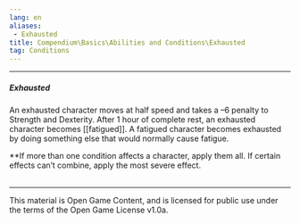 ```yaml
---
lang: en
aliases:
 - Exhausted
title: Compendium\Basics\Abilities and Conditions\Exhausted
tag: Conditions
---
```


---
##### Exhausted

An exhausted character moves at half speed and takes a –6 penalty to Strength and Dexterity. After 1 hour of complete rest, an exhausted character becomes [[fatigued]]. A fatigued character becomes exhausted by doing something else that would normally cause fatigue.

**If more than one condition affects a character, apply them all. If certain effects can’t combine, apply the most severe effect.
<br><br>

---

This material is Open Game Content, and is licensed for public use under the terms of the Open Game License v1.0a.
